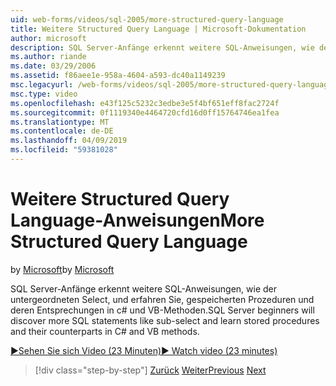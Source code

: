 ```yaml
---
uid: web-forms/videos/sql-2005/more-structured-query-language
title: Weitere Structured Query Language | Microsoft-Dokumentation
author: microsoft
description: SQL Server-Anfänge erkennt weitere SQL-Anweisungen, wie der untergeordneten Select, und erfahren Sie, gespeicherten Prozeduren und deren Entsprechungen in c# und VB-Methoden.
ms.author: riande
ms.date: 03/29/2006
ms.assetid: f86aee1e-958a-4604-a593-dc40a1149239
msc.legacyurl: /web-forms/videos/sql-2005/more-structured-query-language
msc.type: video
ms.openlocfilehash: e43f125c5232c3edbe3e5f4bf651eff8fac2724f
ms.sourcegitcommit: 0f1119340e4464720cfd16d0ff15764746ea1fea
ms.translationtype: MT
ms.contentlocale: de-DE
ms.lasthandoff: 04/09/2019
ms.locfileid: "59381028"
---
```

# <a name="more-structured-query-language"></a><span data-ttu-id="7f1e1-103">Weitere Structured Query Language-Anweisungen</span><span class="sxs-lookup"><span data-stu-id="7f1e1-103">More Structured Query Language</span></span>

<span data-ttu-id="7f1e1-104">by [Microsoft](https://github.com/microsoft)</span><span class="sxs-lookup"><span data-stu-id="7f1e1-104">by [Microsoft](https://github.com/microsoft)</span></span>

<span data-ttu-id="7f1e1-105">SQL Server-Anfänge erkennt weitere SQL-Anweisungen, wie der untergeordneten Select, und erfahren Sie, gespeicherten Prozeduren und deren Entsprechungen in c# und VB-Methoden.</span><span class="sxs-lookup"><span data-stu-id="7f1e1-105">SQL Server beginners will discover more SQL statements like sub-select and learn stored procedures and their counterparts in C# and VB methods.</span></span>

[<span data-ttu-id="7f1e1-106">&#9654;Sehen Sie sich Video (23 Minuten)</span><span class="sxs-lookup"><span data-stu-id="7f1e1-106">&#9654; Watch video (23 minutes)</span></span>](https://channel9.msdn.com/Blogs/ASP-NET-Site-Videos/more-structured-query-language)

> [!div class="step-by-step"]
> <span data-ttu-id="7f1e1-107">[Zurück](manipulating-database-data.md)
> [Weiter](understanding-security-and-network-connectivity.md)</span><span class="sxs-lookup"><span data-stu-id="7f1e1-107">[Previous](manipulating-database-data.md)
[Next](understanding-security-and-network-connectivity.md)</span></span>
